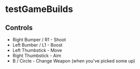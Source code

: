 # testGameBuilds

## Controls

* Right Bumper / R1 - Shoot
* Left Bumber / L1 - Boost
* Left Thumbstick - Move
* Right Thumbstick - Aim
* B / Circle - Change Weapon (when you've picked some up)
